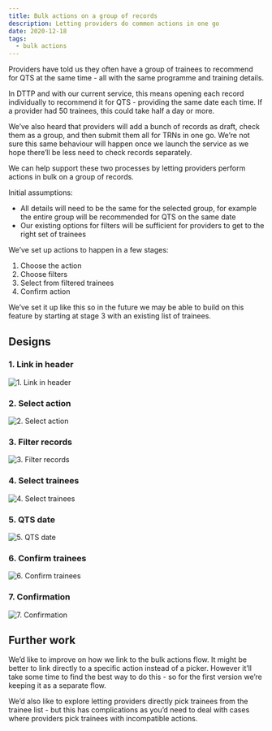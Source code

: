 ```yaml
---
title: Bulk actions on a group of records
description: Letting providers do common actions in one go
date: 2020-12-18
tags:
  - bulk actions
---
```


Providers have told us they often have a group of trainees to recommend for QTS at the same time - all with the same programme and training details.

In DTTP and with our current service, this means opening each record individually to recommend it for QTS - providing the same date each time. If a provider had 50 trainees, this could take half a day or more.

We’ve also heard that providers will add a bunch of records as draft, check them as a group, and then submit them all for TRNs in one go. We’re not sure this same behaviour will happen once we launch the service as we hope there’ll be less need to check records separately.

We can help support these two processes by letting providers perform actions in bulk on a group of records.

Initial assumptions:

- All details will need to be the same for the selected group, for example the entire group will be recommended for QTS on the same date
- Our existing options for filters will be sufficient for providers to get to the right set of trainees

We’ve set up actions to happen in a few stages:

1. Choose the action
2. Choose filters
3. Select from filtered trainees
4. Confirm action

We’ve set it up like this so in the future we may be able to build on this feature by starting at stage 3 with an existing list of trainees.

## Designs

### 1. Link in header

![1. Link in header](01-header.png)

### 2. Select action

![2. Select action](02-select-action.png)

### 3. Filter records

![3. Filter records](03-filter-records.png)

### 4. Select trainees

![4. Select trainees](04-select-trainees.png)

### 5. QTS date

![5. QTS date](05-qts-date.png)

### 6. Confirm trainees

![6. Confirm trainees](06-confirm-trainees.png)

### 7. Confirmation

![7. Confirmation](07-confirmation.png)

## Further work

We’d like to improve on how we link to the bulk actions flow. It might be better to link directly to a specific action instead of a picker. However it’ll take some time to find the best way to do this - so for the first version we’re keeping it as a separate flow.

We’d also like to explore letting providers directly pick trainees from the trainee list - but this has complications as you’d need to deal with cases where providers pick trainees with incompatible actions.
